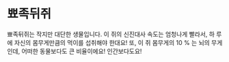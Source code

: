 # 뾰족뒤쥐

뾰족뒤쥐는 작지만 대단한 생물입니다. 이 쥐의 신진대사 속도는 엄청나게 빨라서, 하
루에 자신의 몸무게만큼의 먹이를 섭취해야 한대요! 또, 이 쥐 몸무게의 10 % 는 뇌의
무게인데, 어떠한 동물보다도 큰 비율이에요! 인간보다도요!
